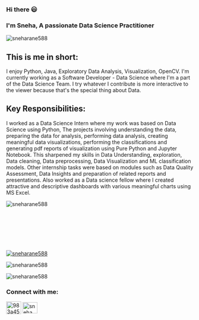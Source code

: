 ### Hi there 😃

<h3 align="left">I'm Sneha, A passionate Data Science Practitioner</h3>
<p align="left"> <img src="https://komarev.com/ghpvc/?username=sneharane588&label=Profile%20views&color=0e75b6&style=flat" alt="sneharane588" /> </p>
<!--!
My Github Profile Visitor Counter (5th June 2021 Onwards...)<br/>
[Visitor Count](https://profile-counter.glitch.me/sneharane588/count.svg)


[![https://youtu.be/5qh2rKt0xG8](http://img.youtube.com/vi/5qh2rKt0xG8/0.jpg)](http://www.youtube.com/watch?v=5qh2rKt0xG8 "Click here to hear me out!")
-->
<!--
https://rahuldkjain.github.io/gh-profile-readme-generator/
-->


<h2>This is me in short:<br/></h2>

I enjoy Python, Java, Exploratory Data Analysis, Visualization, OpenCV. I'm currently working as a Software Developer - Data Science where I'm a part of the Data Science Team. I try whatever I contribute is more interactive to the viewer because that's the special thing about Data.<br/>

<!--
<p style="color:red;">Go through my resume to get a better picture of me >>>   
<a style="margin:auto; padding: 15px;" href="https://github.com/sneharane588/sneharane588/blob/master/SnehaRaneResume.pdf" title="Image from freeiconspng.com"><img src="https://www.freeiconspng.com/uploads/resume-icon-png-5.png" alt="Resume Vector Icon" height="50" width="50"/></a></p>
-->

<h2>Key Responsibilities:<br/></h2>

I worked as a Data Science Intern where my work was based on Data Science using Python, The projects involving understanding the data, preparing the data for analysis, performing data analysis, creating meaningful data visualizations, performing the classifications and generating pdf reports of visualization using Pure Python and Jupyter Notebook. This sharpened my skills in Data Understanding, exploration, Data cleaning, Data preprocessing, Data Visualization and ML classification models. Other internship tasks were based on modules such as Data Quality Assessment, Data Insights and preparation of related reports and presentations.
Also worked as a Data science fellow where I created attractive and descriptive dashboards with various meaningful charts using MS Excel.</br>


<p><img align="left" src="https://github-readme-stats.vercel.app/api/top-langs?username=sneharane588&show_icons=true&locale=en&layout=compact" alt="sneharane588" /></p>
<br/><br/><br/><br/><br/><br/><br/>

<p align="left"> <a href="https://github.com/ryo-ma/github-profile-trophy"><img src="https://github-profile-trophy.vercel.app/?username=sneharane588" alt="sneharane588" /></a> </p>
<!--
<p align="left"> <a href="https://twitter.com/983a454ccdb9444" target="blank"><img src="https://img.shields.io/twitter/follow/983a454ccdb9444?logo=twitter&style=for-the-badge" alt="983a454ccdb9444" /></a> </p>-->

<p><img align="center" src="https://github-readme-stats.vercel.app/api?username=sneharane588&show_icons=true&locale=en" alt="sneharane588" /></p>

<p><img align="center" src="https://github-readme-streak-stats.herokuapp.com/?user=sneharane588&stroke=DD2727" alt="sneharane588" /></p>
<!--
[![GitHub Streak](https://github-readme-streak-stats.herokuapp.com?user=sneharane588&theme=soft-green&stroke=DD2727)](https://git.io/streak-stats)
-->

<!--
[![willianrod's wakatime stats](https://github-readme-stats.vercel.app/api/wakatime?username=sneharane588&)](https://github.com/anuraghazra/github-readme-stats)
-->

<h3 align="left">Connect with me:</h3>
<p align="left">
<a href="https://www.linkedin.com/in/sneha-rane-822959182/" target="blank"><img align="center" src="https://www.freeiconspng.com/thumbs/linkedin-logo-png/linkedin-linkedin-icon-flat-icon-linkedin-png-social-icon-png-11.png" alt="983a454ccdb9444" height="34" width="40" /></a>  
<a href="https://www.youtube.com/channel/UC-_lLacP1Tic8gE4KENs6SQ" target="blank"><img align="center" src="http://assets.stickpng.com/images/580b57fcd9996e24bc43c545.png" alt="sneha rane" height="30" width="40" /></a>
</p>


<!--
**sneharane588/sneharane588** is a ✨ _special_ ✨ repository because its `README.md` (this file) appears on your GitHub profile.

Here are some ideas to get you started:

- 🔭 I’m currently working on ...
- 🌱 I’m currently learning ...
- 👯 I’m looking to collaborate on ...
- 🤔 I’m looking for help with ...
- 💬 Ask me about ...
- 📫 How to reach me: ...
- 😄 Pronouns: ...
- ⚡ Fun fact: ...
-->

<!--[![](https://i9.ytimg.com/vi_webp/5qh2rKt0xG8/mqdefault.webp?time=1612357500000&sqp=CPy-6oAG&rs=AOn4CLBVVPjZ_8Tw9gdj4B8u8LjBXnl4AQ)](https://youtu.be/5qh2rKt0xG8)-->



<!--<div style="height: 0; padding-bottom: calc(63.55% + 35px); position:relative; width: 100%;"><iframe allow="autoplay; gyroscope;" allowfullscreen height="100%" referrerpolicy="strict-origin" src="https://www.kapwing.com/e/5fd354d1f480b700bcd2c147" style="border:0; height:100%; left:0; overflow:hidden; position:absolute; top:0; width:100%" width="100%"></iframe></div>-->
